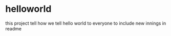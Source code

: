# helloworld
this project tell how we tell hello world to everyone
to include new innings in readme
